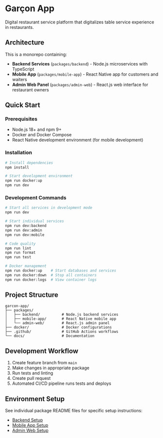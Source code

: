 # Garçon App

Digital restaurant service platform that digitalizes table service experience in restaurants.

## Architecture

This is a monorepo containing:

- **Backend Services** (`packages/backend`) - Node.js microservices with TypeScript
- **Mobile App** (`packages/mobile-app`) - React Native app for customers and waiters
- **Admin Web Panel** (`packages/admin-web`) - React.js web interface for restaurant owners

## Quick Start

### Prerequisites

- Node.js 18+ and npm 9+
- Docker and Docker Compose
- React Native development environment (for mobile development)

### Installation

```bash
# Install dependencies
npm install

# Start development environment
npm run docker:up
npm run dev
```

### Development Commands

```bash
# Start all services in development mode
npm run dev

# Start individual services
npm run dev:backend
npm run dev:admin
npm run dev:mobile

# Code quality
npm run lint
npm run format
npm run test

# Docker management
npm run docker:up    # Start databases and services
npm run docker:down  # Stop all containers
npm run docker:logs  # View container logs
```

## Project Structure

```
garcon-app/
├── packages/
│   ├── backend/          # Node.js backend services
│   ├── mobile-app/       # React Native mobile app
│   └── admin-web/        # React.js admin panel
├── docker/               # Docker configurations
├── .github/              # GitHub Actions workflows
└── docs/                 # Documentation
```

## Development Workflow

1. Create feature branch from `main`
2. Make changes in appropriate package
3. Run tests and linting
4. Create pull request
5. Automated CI/CD pipeline runs tests and deploys

## Environment Setup

See individual package README files for specific setup instructions:

- [Backend Setup](packages/backend/README.md)
- [Mobile App Setup](packages/mobile-app/README.md)
- [Admin Web Setup](packages/admin-web/README.md)